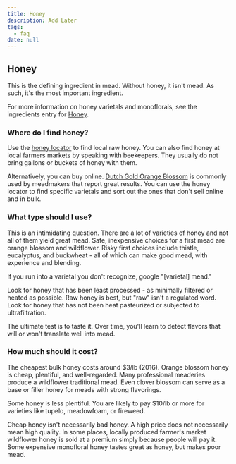 ```yaml
---
title: Honey
description: Add Later
tags:
  - faq
date: null
---
```


## Honey

This is the defining ingredient in mead. Without honey, it isn't mead. As such, it's the most important ingredient.

For more information on honey varietals and monoflorals, see the ingredients entry for [Honey](/ingredients/honey).

### Where do I find honey?

Use the [honey locator](http://www.honey.com/honey-locator/) to find local raw honey. You can also find honey at local
farmers markets by speaking with beekeepers. They usually do not bring gallons or buckets of honey with them.

Alternatively, you can buy online.
[Dutch Gold Orange Blossom](https://www.dutchgoldhoney.com/store/honey-varietals/Orange-Blossom-Honey) is commonly used
by meadmakers that report great results. You can use the honey locator to find specific varietals and sort out the ones
that don't sell online and in bulk.

### What type should I use?

This is an intimidating question. There are a lot of varieties of honey and not all of them yield great mead. Safe,
inexpensive choices for a first mead are orange blossom and wildflower. Risky first choices include thistle, eucalyptus,
and buckwheat - all of which can make good mead, with experience and blending.

If you run into a varietal you don't recognize, google "[varietal] mead."

Look for honey that has been least processed - as minimally filtered or heated as possible. Raw honey is best, but "raw"
isn't a regulated word. Look for honey that has not been heat pasteurized or subjected to ultrafiltration.

The ultimate test is to taste it. Over time, you'll learn to detect flavors that will or won't translate well into mead.

### How much should it cost?

The cheapest bulk honey costs around $3/lb (2016). Orange blossom honey is cheap, plentiful, and well-regarded. Many
professional meaderies produce a wildflower traditional mead. Even clover blossom can serve as a base or filler honey
for meads with strong flavorings.

Some honey is less plentiful. You are likely to pay $10/lb or more for varieties like tupelo, meadowfoam, or fireweed.

Cheap honey isn't necessarily bad honey. A high price does not necessarily mean high quality. In some places, locally
produced farmer's market wildflower honey is sold at a premium simply because people will pay it. Some expensive
monofloral honey tastes great as honey, but makes poor mead.
